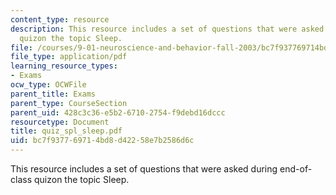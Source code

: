 ```yaml
---
content_type: resource
description: This resource includes a set of questions that were asked during end-of-class
  quizon the topic Sleep.
file: /courses/9-01-neuroscience-and-behavior-fall-2003/bc7f937769714bd8d42258e7b2586d6c_quiz_spl_sleep.pdf
file_type: application/pdf
learning_resource_types:
- Exams
ocw_type: OCWFile
parent_title: Exams
parent_type: CourseSection
parent_uid: 428c3c36-e5b2-6710-2754-f9debd16dccc
resourcetype: Document
title: quiz_spl_sleep.pdf
uid: bc7f9377-6971-4bd8-d422-58e7b2586d6c
---
```

This resource includes a set of questions that were asked during end-of-class quizon the topic Sleep.

